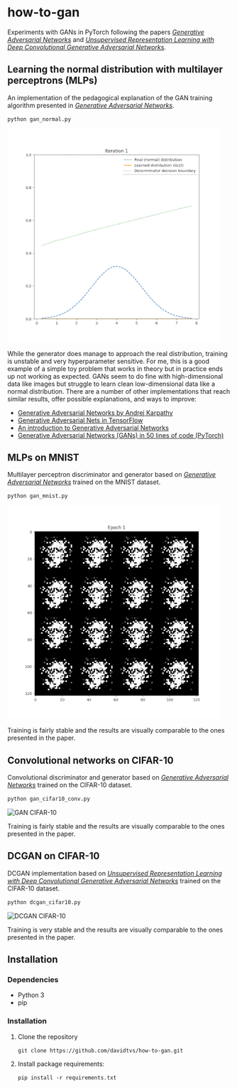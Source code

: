 # how-to-gan

Experiments with GANs in PyTorch following the papers [*Generative Adversarial Networks*](https://arxiv.org/abs/1406.2661) and [*Unsupervised Representation Learning with Deep Convolutional Generative Adversarial Networks*](https://arxiv.org/abs/1511.06434).

## Learning the normal distribution with multilayer perceptrons (MLPs)

An implementation of the pedagogical explanation of the GAN training algorithm presented in [*Generative Adversarial Networks*](https://arxiv.org/abs/1406.2661).

```py
python gan_normal.py
```

![Learning the normal distribution](gif/gan_normal.gif)

While the generator does manage to approach the real distribution, training is unstable and very hyperparameter sensitive. For me, this is a good example of a simple toy problem that works in theory but in practice ends up not working as expected. GANs seem to do fine with high-dimensional data like images but struggle to learn clean low-dimensional data like a normal distribution. There are a number of other implementations that reach similar results, offer possible explanations, and ways to improve:

- [Generative Adversarial Networks by Andrej Karpathy](https://cs.stanford.edu/people/karpathy/gan/)
- [Generative Adversarial Nets in TensorFlow](http://blog.aylien.com/introduction-generative-adversarial-networks-code-tensorflow/)
- [An introduction to Generative Adversarial Networks](https://blog.evjang.com/2016/06/generative-adversarial-nets-in.html)
- [Generative Adversarial Networks (GANs) in 50 lines of code (PyTorch)](https://medium.com/@devnag/generative-adversarial-networks-gans-in-50-lines-of-code-pytorch-e81b79659e3f)

## MLPs on MNIST

Multilayer perceptron discriminator and generator based on [*Generative Adversarial Networks*](https://arxiv.org/abs/1406.2661) trained on the MNIST dataset.

```py
python gan_mnist.py
```

![GAN MNIST](gif/gan_mnist.gif)

Training is fairly stable and the results are visually comparable to the ones presented in the paper.

## Convolutional networks on CIFAR-10

Convolutional discriminator and generator based on [*Generative Adversarial Networks*](https://arxiv.org/abs/1406.2661) trained on the CIFAR-10 dataset.

```py
python gan_cifar10_conv.py
```

![GAN CIFAR-10](gif/gan_cifar10_conv.gif)

Training is fairly stable and the results are visually comparable to the ones presented in the paper.

## DCGAN on CIFAR-10

DCGAN implementation based on [*Unsupervised Representation Learning with Deep Convolutional Generative Adversarial Networks*](https://arxiv.org/abs/1511.06434) trained on the CIFAR-10 dataset.

```py
python dcgan_cifar10.py
```

![DCGAN CIFAR-10](gif/dcgan_cifar10.gif)

Training is very stable and the results are visually comparable to the ones presented in the paper.

## Installation

### Dependencies
- Python 3
- pip

### Installation
1. Clone the repository
   ```
   git clone https://github.com/davidtvs/how-to-gan.git
   ```
2. Install package requirements:
   ```
   pip install -r requirements.txt
   ```
